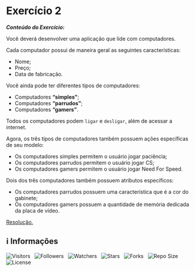 <!-- Título -->
# Exercício 2

***Conteúdo do Exercício:***

Você deverá desenvolver uma aplicação que lide com computadores.

Cada computador possui de maneira geral as seguintes características:

* Nome;
* Preço;
* Data de fabricação.

Você ainda pode ter diferentes tipos de computadores:

* Computadores **“simples”**;
* Computadores **“parrudos”**;
* Computadores **“gamers”**.

Todos os computadores podem `ligar` e `desligar`, além de acessar a internet.

Agora, os três tipos de computadores também possuem ações específicas de seu modelo:

* Os computadores simples permitem o usuário jogar paciência;
* Os computadores parrudos permitem o usuário jogar CS;
* Os computadores gamers permitem o usuário jogar Need For Speed.

Dois dos três computadores também possuem atributos específicos:

* Os computadores parrudos possuem uma característica que é a cor do gabinete;
* Os computadores gamers possuem a quantidade de memória dedicada da placa de vídeo.

[Resolução.](main.java)

<!-- Informações -->
## &#8505; Informações

![Visitors](https://api.visitorbadge.io/api/visitors?path=Devsgeeknerd%2Fcla-exe-2-hor-pra-2-log-ori-obj-com-bas&label=Visitantes&labelColor=%23700070&labelStyle=none&countColor=%23000fff&style=plastic&color=%23ffffff "Total de Visitantes")
&nbsp;
![Followers](https://img.shields.io/github/followers/Devsgeeknerd?style=p&label=Seguidores&labelColor=800080&color=000fff "Total de Seguidores")
&nbsp;
![Watchers](https://img.shields.io/github/watchers/Devsgeeknerd/cla-exe-2-hor-pra-2-log-ori-obj-com-bas?style=p&label=Observadores&labelColor=800080&color=000fff "Total de Observadores")
&nbsp;
![Stars](https://img.shields.io/github/stars/Devsgeeknerd/cla-exe-2-hor-pra-2-log-ori-obj-com-bas?style=p&label=Estrelas&labelColor=800080&color=000fff "Total de Estrelas")
&nbsp;
![Forks](https://img.shields.io/github/forks/Devsgeeknerd/cla-exe-2-hor-pra-2-log-ori-obj-com-bas?style=p&label=Bifurcações&labelColor=800080&color=000fff "Total de Bifurcações")
&nbsp;
![Repo Size](https://img.shields.io/github/repo-size/Devsgeeknerd/cla-exe-2-hor-pra-2-log-ori-obj-com-bas?style=p&label=Tamanho&labelColor=800080&color=000fff "Tamanho do Repositório")
&nbsp;
![License](https://img.shields.io/github/license/Devsgeeknerd/cla-exe-2-hor-pra-2-log-ori-obj-com-bas?style=p&label=Licença&labelColor=800080&color=000fff "Licença do Repositório")
